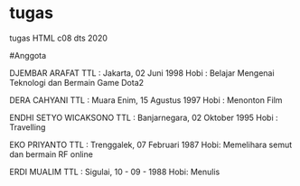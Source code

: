 # tugas
tugas HTML c08 dts 2020


#Anggota

DJEMBAR ARAFAT
TTL : Jakarta, 02 Juni 1998
Hobi : Belajar Mengenai Teknologi dan Bermain Game Dota2

 
DERA CAHYANI
TTL : Muara Enim, 15 Agustus 1997
Hobi : Menonton Film

 
ENDHI SETYO WICAKSONO
TTL : Banjarnegara, 02 Oktober 1995
Hobi : Travelling

EKO PRIYANTO
TTL : Trenggalek, 07 Februari 1987
Hobi: Memelihara semut dan bermain RF online

 
ERDI MUALIM
TTL : Sigulai, 10 - 09 - 1988
Hobi: Menulis

